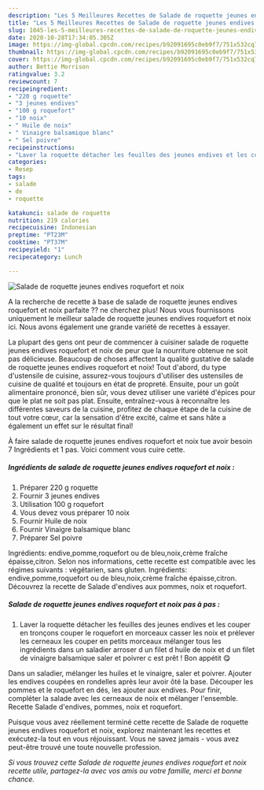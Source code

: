 ```yaml
---
description: "Les 5 Meilleures Recettes de Salade de roquette jeunes endives roquefort et noix"
title: "Les 5 Meilleures Recettes de Salade de roquette jeunes endives roquefort et noix"
slug: 1045-les-5-meilleures-recettes-de-salade-de-roquette-jeunes-endives-roquefort-et-noix
date: 2020-10-28T17:34:05.305Z
image: https://img-global.cpcdn.com/recipes/b92091695c0eb9f7/751x532cq70/salade-de-roquette-jeunes-endives-roquefort-et-noix-photo-principale-de-la-recette.jpg
thumbnail: https://img-global.cpcdn.com/recipes/b92091695c0eb9f7/751x532cq70/salade-de-roquette-jeunes-endives-roquefort-et-noix-photo-principale-de-la-recette.jpg
cover: https://img-global.cpcdn.com/recipes/b92091695c0eb9f7/751x532cq70/salade-de-roquette-jeunes-endives-roquefort-et-noix-photo-principale-de-la-recette.jpg
author: Bettie Morrison
ratingvalue: 3.2
reviewcount: 7
recipeingredient:
- "220 g roquette"
- "3 jeunes endives"
- "100 g roquefort"
- "10 noix"
- " Huile de noix"
- " Vinaigre balsamique blanc"
- " Sel poivre"
recipeinstructions:
- "Laver la roquette détacher les feuilles des jeunes endives et les couper en tronçons couper le roquefort en morceaux casser les noix et prélever les cerneaux les couper en petits morceaux mélanger tous les ingrédients dans un saladier arroser d un filet d huile de noix et d un filet de vinaigre balsamique saler et poivrer c est prêt ! Bon appétit 😋"
categories:
- Resep
tags:
- salade
- de
- roquette

katakunci: salade de roquette 
nutrition: 219 calories
recipecuisine: Indonesian
preptime: "PT23M"
cooktime: "PT37M"
recipeyield: "1"
recipecategory: Lunch

---
```



![Salade de roquette jeunes endives roquefort et noix](https://img-global.cpcdn.com/recipes/b92091695c0eb9f7/751x532cq70/salade-de-roquette-jeunes-endives-roquefort-et-noix-photo-principale-de-la-recette.jpg)

A la recherche de recette à base de salade de roquette jeunes endives roquefort et noix parfaite ?? ne cherchez plus! Nous vous fournissons uniquement le meilleur salade de roquette jeunes endives roquefort et noix ici. Nous avons également une grande variété de recettes à essayer.

La plupart des gens ont peur de commencer à cuisiner salade de roquette jeunes endives roquefort et noix de peur que la nourriture obtenue ne soit pas délicieuse. Beaucoup de choses affectent la qualité gustative de salade de roquette jeunes endives roquefort et noix! Tout d'abord, du type d'ustensile de cuisine, assurez-vous toujours d'utiliser des ustensiles de cuisine de qualité et toujours en état de propreté. Ensuite, pour un goût alimentaire prononcé, bien sûr, vous devez utiliser une variété d'épices pour que le plat ne soit pas plat. Ensuite, entraînez-vous à reconnaître les différentes saveurs de la cuisine, profitez de chaque étape de la cuisine de tout votre cœur, car la sensation d'être excité, calme et sans hâte a également un effet sur le résultat final!

<!--inarticleads1-->

À faire salade de roquette jeunes endives roquefort et noix tue avoir besoin 7 Ingrédients et 1 pas. Voici comment vous cuire cette.

##### Ingrédients de salade de roquette jeunes endives roquefort et noix :

1. Préparer 220 g roquette
1. Fournir 3 jeunes endives
1. Utilisation 100 g roquefort
1. Vous devez vous préparer 10 noix
1. Fournir  Huile de noix
1. Fournir  Vinaigre balsamique blanc
1. Préparer  Sel poivre


Ingrédients: endive,pomme,roquefort ou de bleu,noix,crème fraîche épaisse,citron. Selon nos informations, cette recette est compatible avec les régimes suivants : végétarien, sans gluten. Ingrédients: endive,pomme,roquefort ou de bleu,noix,crème fraîche épaisse,citron. Découvrez la recette de Salade d&#39;endives aux pommes, noix et roquefort. 

<!--inarticleads2-->

##### Salade de roquette jeunes endives roquefort et noix pas à pas :

1. Laver la roquette détacher les feuilles des jeunes endives et les couper en tronçons couper le roquefort en morceaux casser les noix et prélever les cerneaux les couper en petits morceaux mélanger tous les ingrédients dans un saladier arroser d un filet d huile de noix et d un filet de vinaigre balsamique saler et poivrer c est prêt ! Bon appétit 😋


Dans un saladier, mélanger les huiles et le vinaigre, saler et poivrer. Ajouter les endives coupées en rondelles après leur avoir ôté la base. Découper les pommes et le roquefort en dés, les ajouter aux endives. Pour finir, compléter la salade avec les cerneaux de noix et mélanger l&#39;ensemble. Recette Salade d&#39;endives, pommes, noix et roquefort. 

<!--inarticleads1-->

<p>
Puisque vous avez réellement terminé cette recette de Salade de roquette jeunes endives roquefort et noix, explorez maintenant les recettes et exécutez-la tout en vous réjouissant. Vous ne savez jamais - vous avez peut-être trouvé une toute nouvelle profession.
</p>

<p>
<i>Si vous trouvez cette Salade de roquette jeunes endives roquefort et noix recette utile, partagez-la avec vos amis ou votre famille, merci et bonne chance.</i>
</p>
